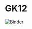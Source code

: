 # GK12


[![Binder](https://mybinder.org/badge_logo.svg)](https://mybinder.org/v2/gh/claireshiye/GK12/master)
